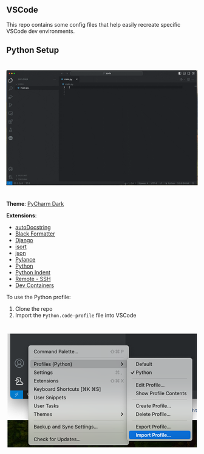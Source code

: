## VSCode 
This repo contains some config files that help easily recreate specific VSCode dev environments.

## Python Setup

<img style="margin:40px auto; display: block" src="./.github/assets/python-demo.gif">

**Theme**: [PyCharm Dark](https://marketplace.visualstudio.com/items?itemName=nicohlr.pycharm)

**Extensions**:
- [autoDocstring](https://marketplace.visualstudio.com/items?itemName=njpwerner.autodocstring)
- [Black Formatter](https://marketplace.visualstudio.com/items?itemName=ms-python.black-formatter)
- [Django](https://marketplace.visualstudio.com/items?itemName=batisteo.vscode-django)
- [isort](https://marketplace.visualstudio.com/items?itemName=ms-python.isort)
- [json](https://marketplace.visualstudio.com/items?itemName=ZainChen.json)
- [Pylance](https://marketplace.visualstudio.com/items?itemName=ms-python.vscode-pylance)
- [Python](https://marketplace.visualstudio.com/items?itemName=ms-python.python)
- [Python Indent](https://marketplace.visualstudio.com/items?itemName=KevinRose.vsc-python-indent)
- [Remote - SSH](https://marketplace.visualstudio.com/items?itemName=ms-vscode-remote.remote-ssh)
- [Dev Containers](https://marketplace.visualstudio.com/items?itemName=ms-vscode-remote.remote-containers)



To use the Python profile:

1. Clone the repo
2. Import the `Python.code-profile` file into VSCode
  

<img style="margin:40px auto; display: block" src=".github/assets/image.png">
